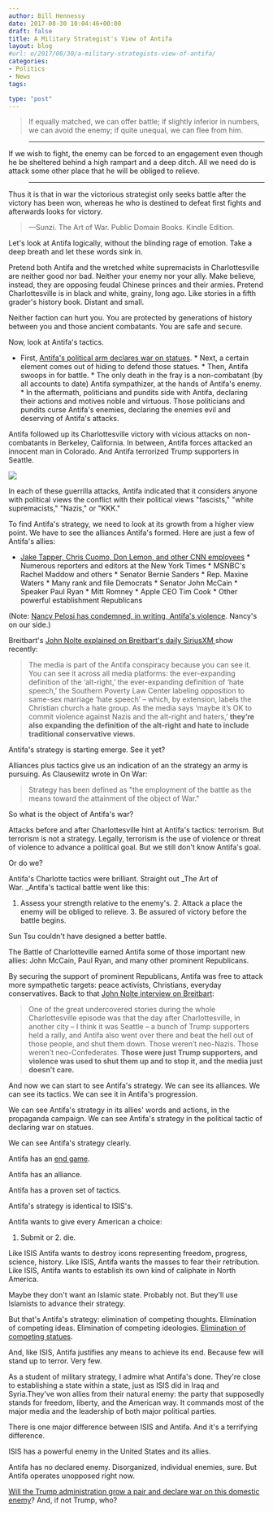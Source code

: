 ```yaml
---
author: Bill Hennessy
date: 2017-08-30 10:04:46+00:00
draft: false
title: A Military Strategist's View of Antifa
layout: blog
#url: e/2017/08/30/a-military-strategists-view-of-antifa/
categories:
- Politics
- News
tags:

type: "post"
---
```


> If equally matched, we can offer battle; if slightly inferior in numbers, we can avoid the enemy; if quite unequal, we can flee from him.  
  






> * * *
> 
>   
  
If we wish to fight, the enemy can be forced to an engagement even though he be sheltered behind a high rampart and a deep ditch. All we need do is attack some other place that he will be obliged to relieve.  
  






> * * *
> 
>   
  
Thus it is that in war the victorious strategist only seeks battle after the victory has been won, whereas he who is destined to defeat first fights and afterwards looks for victory.



  




> —Sunzi. The Art of War. Public Domain Books. Kindle Edition.



  
Let's look at Antifa logically, without the blinding rage of emotion. Take a deep breath and let these words sink in.  
  
Pretend both Antifa and the wretched white supremacists in Charlottesville are neither good nor bad. Neither your enemy nor your ally. Make believe, instead, they are opposing feudal Chinese princes and their armies. Pretend Charlottesville is in black and white, grainy, long ago. Like stories in a fifth grader's history book. Distant and small.  
  
Neither faction can hurt you. You are protected by generations of history between you and those ancient combatants. You are safe and secure.  
  
Now, look at Antifa's tactics.  


  * First, [Antifa's political arm declares war on statues](https://hennessysview.com/2017/08/26/how-the-statue-wars-will-end/).  * Next, a certain element comes out of hiding to defend those statues.  * Then, Antifa swoops in for battle.  * The only death in the fray is a non-combatant (by all accounts to date) Antifa sympathizer, at the hands of Antifa's enemy.  * In the aftermath, politicians and pundits side with Antifa, declaring their actions and motives noble and virtuous. Those politicians and pundits curse Antifa's enemies, declaring the enemies evil and deserving of Antifa's attacks.

  
Antifa followed up its Charlottesville victory with vicious attacks on non-combatants in Berkeley, California. In between, Antifa forces attacked an innocent man in Colorado. And Antifa terrorized Trump supporters in Seattle.  
  
![](https://hennessysview.com/wp-content/uploads/2017/08/antifa-pack.jpg)
  
  
In each of these guerrilla attacks, Antifa indicated that it considers anyone with political views the conflict with their political views "fascists," "white supremacists," "Nazis," or "KKK."  
  
To find Antifa's strategy, we need to look at its growth from a higher view point. We have to see the alliances Antifa's formed. Here are just a few of Antifa's allies:  


  * [Jake Tapper, Chris Cuomo, Don Lemon, and other CNN employees](https://hennessysview.com/2017/08/20/peace-through-violence-cnns-radical-chic-moment/)  * Numerous reporters and editors at the New York Times  * MSNBC's Rachel Maddow and others  * Senator Bernie Sanders  * Rep. Maxine Waters  * Many rank and file Democrats  * Senator John McCain  * Speaker Paul Ryan  * Mitt Romney  * Apple CEO Tim Cook  * Other powerful establishment Republicans

  
(Note: [Nancy Pelosi has condemned, in writing, Antifa's violence](https://www.thegatewaypundit.com/2017/08/nancy-pelosi-finally-condemns-antifa-violence-paul-ryan-still-silent/). Nancy's on our side.)  
  
Breitbart's [John Nolte explained on Breitbart's daily SiriusXM ](https://www.breitbart.com/radio/2017/08/29/john-nolte-antifa-teams-big-business-big-media-corporate-fascist-rampage/)show recently:  




> The media is part of the Antifa conspiracy because you can see it. You can see it across all media platforms: the ever-expanding definition of the ‘alt-right,’ the ever-expanding definition of ‘hate speech,’ the Southern Poverty Law Center labeling opposition to same-sex marriage ‘hate speech’ – which, by extension, labels the Christian church a hate group. As the media says ‘maybe it’s OK to commit violence against Nazis and the alt-right and haters,’ **they’re also expanding the definition of the alt-right and hate to include traditional conservative views**.



  
Antifa's strategy is starting emerge. See it yet?  
  
Alliances plus tactics give us an indication of an the strategy an army is pursuing. As Clausewitz wrote in On War:  




> Strategy has been defined as "the employment of the battle as the means toward the attainment of the object of War."



  
So what is the object of Antifa's war?  
  
Attacks before and after Charlottesville hint at Antifa's tactics: terrorism. But terrorism is not a strategy. Legally, terrorism is the use of violence or threat of violence to advance a political goal. But we still don't know Antifa's goal.  
  
Or do we?  
  
Antifa's Charlotte tactics were brilliant. Straight out _The Art of War. _Antifa's tactical battle went like this:  


  1. Assess your strength relative to the enemy's.  2. Attack a place the enemy will be obliged to relieve.  3. Be assured of victory before the battle begins.

  
Sun Tsu couldn't have designed a better battle.  
  
The Battle of Charlotteville earned Antifa some of those important new allies: John McCain, Paul Ryan, and many other prominent Republicans.  
  
By securing the support of prominent Republicans, Antifa was free to attack more sympathetic targets: peace activists, Christians, everyday conservatives. Back to that [John Nolte interview on Breitbart](https://www.breitbart.com/radio/2017/08/29/john-nolte-antifa-teams-big-business-big-media-corporate-fascist-rampage/):  




> One of the great undercovered stories during the whole Charlottesville episode was that the day after Charlottesville, in another city – I think it was Seattle – a bunch of Trump supporters held a rally, and Antifa also went over there and beat the hell out of those people, and shut them down. Those weren’t neo-Nazis. Those weren’t neo-Confederates. **Those were just Trump supporters, and violence was used to shut them up and to stop it, and the media just doesn’t care.**



  
And now we can start to see Antifa's strategy. We can see its alliances. We can see its tactics. We can see it in Antifa's progression.  
  
We can see Antifa's strategy in its allies' words and actions, in the propaganda campaign. We can see Antifa's strategy in the political tactic of declaring war on statues.  
  
We can see Antifa's strategy clearly.  
  
Antifa has an [end game](https://hennessysview.com/2017/08/20/peace-through-violence-cnns-radical-chic-moment/).  
  
Antifa has an alliance.  
  
Antifa has a proven set of tactics.  
  
Antifa's strategy is identical to ISIS's.  
  
Antifa wants to give every American a choice:  


  1. Submit or  2. die.

  
Like ISIS Antifa wants to destroy icons representing freedom, progress, science, history. Like ISIS, Antifa wants the masses to fear their retribution. Like ISIS, Antifa wants to establish its own kind of caliphate in North America.  
  
Maybe they don't want an Islamic state. Probably not. But they'll use Islamists to advance their strategy.  
  
But that's Antifa's strategy: elimination of competing thoughts. Elimination of competing ideas. Elimination of competing ideologies. [Elimination of competing statues](https://hennessysview.com/2017/08/26/how-the-statue-wars-will-end/).  
  
And, like ISIS, Antifa justifies any means to achieve its end. Because few will stand up to terror. Very few.  
  
As a student of military strategy, I admire what Antifa's done. They're close to establishing a state within a state, just as ISIS did in Iraq and Syria.They've won allies from their natural enemy: the party that supposedly stands for freedom, liberty, and the American way. It commands most of the major media and the leadership of both major political parties.  
  
There is one major difference between ISIS and Antifa. And it's a terrifying difference.  
  
ISIS has a powerful enemy in the United States and its allies.  
  
Antifa has no declared enemy. Disorganized, individual enemies, sure. But Antifa operates unopposed right now.  
  
[Will the Trump administration grow a pair and declare war on this domestic enemy](https://hennessysview.com/2017/08/28/president-trumps-only-failure/)? And, if not Trump, who?

